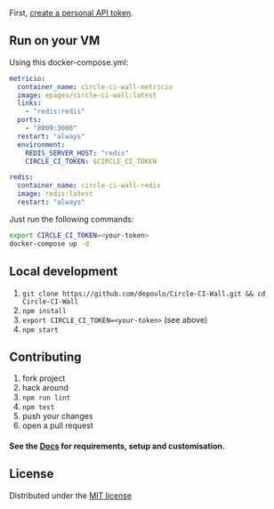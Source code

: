 First, [create a personal API token](https://circleci.com/account/api).

## Run on your VM

Using this docker-compose.yml:
```yml
metricio:
  container_name: circle-ci-wall-metricio
  image: epages/circle-ci-wall:latest
  links:
    - "redis:redis"
  ports:
    - "8009:3000"
  restart: "always"
  environment:
    REDIS_SERVER_HOST: "redis"
    CIRCLE_CI_TOKEN: $CIRCLE_CI_TOKEN

redis:
  container_name: circle-ci-wall-redis
  image: redis:latest
  restart: "always"
```

Just run the following commands:

```sh
export CIRCLE_CI_TOKEN=<your-token>
docker-compose up -d
```


## Local development
1. `git clone https://github.com/depoulo/Circle-CI-Wall.git && cd Circle-CI-Wall`
1. `npm install`
1. `export CIRCLE_CI_TOKEN=<your-token>` (see above)
1. `npm start`

## Contributing
1. fork project
1. hack around
1. `npm run lint`
1. `npm test`
1. push your changes
1. open a pull request

####  See the [Docs](https://metricio.co) for requirements, setup and customisation.

## License
Distributed under the [MIT license](LICENSE)
